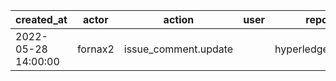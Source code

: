 |          created_at | actor   | action               | user | repo             |
| ------------------- | ------- | -------------------- | ---- | ---------------- |
| 2022-05-28 14:00:00 | fornax2 | issue_comment.update |      | hyperledger/besu |
